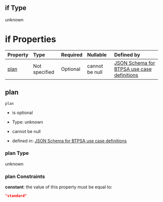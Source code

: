 ## if Type

unknown

# if Properties

| Property      | Type          | Required | Nullable       | Defined by                                                                                                                                                                                                                                    |
| :------------ | :------------ | :------- | :------------- | :-------------------------------------------------------------------------------------------------------------------------------------------------------------------------------------------------------------------------------------------- |
| [plan](#plan) | Not specified | Optional | cannot be null | [JSON Schema for BTPSA use case definitions](btpsa-usecase-properties-services-items-allof-1-then-allof-44-then-allof-13-if-properties-plan.md "undefined#/properties/services/items/allOf/1/then/allOf/44/then/allOf/13/if/properties/plan") |

## plan



`plan`

*   is optional

*   Type: unknown

*   cannot be null

*   defined in: [JSON Schema for BTPSA use case definitions](btpsa-usecase-properties-services-items-allof-1-then-allof-44-then-allof-13-if-properties-plan.md "undefined#/properties/services/items/allOf/1/then/allOf/44/then/allOf/13/if/properties/plan")

### plan Type

unknown

### plan Constraints

**constant**: the value of this property must be equal to:

```json
"standard"
```

